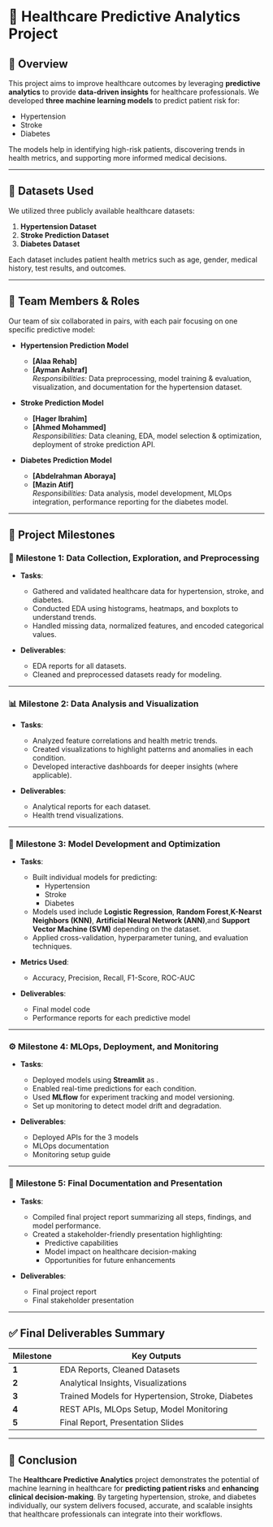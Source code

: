 
# 🏥 Healthcare Predictive Analytics Project

## 📌 Overview
This project aims to improve healthcare outcomes by leveraging **predictive analytics** to provide **data-driven insights** for healthcare professionals. We developed **three machine learning models** to predict patient risk for:

- Hypertension  
- Stroke  
- Diabetes  

The models help in identifying high-risk patients, discovering trends in health metrics, and supporting more informed medical decisions.

---

## 📂 Datasets Used
We utilized three publicly available healthcare datasets:

1. **Hypertension Dataset**
2. **Stroke Prediction Dataset**
3. **Diabetes Dataset**

Each dataset includes patient health metrics such as age, gender, medical history, test results, and outcomes.

---

## 👥 Team Members & Roles

Our team of six collaborated in pairs, with each pair focusing on one specific predictive model:

- **Hypertension Prediction Model**  
  - **[Alaa Rehab]**  
  - **[Ayman Ashraf]**  
  *Responsibilities:* Data preprocessing, model training & evaluation, visualization, and documentation for the hypertension dataset.

- **Stroke Prediction Model**  
  - **[Hager Ibrahim]**  
  - **[Ahmed Mohammed]**  
  *Responsibilities:* Data cleaning, EDA, model selection & optimization, deployment of stroke prediction API.

- **Diabetes Prediction Model**  
  - **[Abdelrahman Aboraya]**  
  - **[Mazin Atif]**  
  *Responsibilities:* Data analysis, model development, MLOps integration, performance reporting for the diabetes model.

---

## 🚀 Project Milestones

### 🧩 Milestone 1: Data Collection, Exploration, and Preprocessing

- **Tasks**:
  - Gathered and validated healthcare data for hypertension, stroke, and diabetes.
  - Conducted EDA using histograms, heatmaps, and boxplots to understand trends.
  - Handled missing data, normalized features, and encoded categorical values.

- **Deliverables**:
  - EDA reports for all datasets.
  - Cleaned and preprocessed datasets ready for modeling.

---

### 📊 Milestone 2: Data Analysis and Visualization

- **Tasks**:
  - Analyzed feature correlations and health metric trends.
  - Created visualizations to highlight patterns and anomalies in each condition.
  - Developed interactive dashboards for deeper insights (where applicable).

- **Deliverables**:
  - Analytical reports for each dataset.
  - Health trend visualizations.

---

### 🤖 Milestone 3: Model Development and Optimization

- **Tasks**:
  - Built individual models for predicting:
    - Hypertension
    - Stroke
    - Diabetes
  - Models used include **Logistic Regression**, **Random Forest**,**K-Nearst Neighbors (KNN)**, **Artificial Neural Network (ANN)**,and **Support Vector Machine (SVM)** depending on the dataset.
  - Applied cross-validation, hyperparameter tuning, and evaluation techniques.

- **Metrics Used**:
  - Accuracy, Precision, Recall, F1-Score, ROC-AUC

- **Deliverables**:
  - Final model code
  - Performance reports for each predictive model

---

### ⚙️ Milestone 4: MLOps, Deployment, and Monitoring

- **Tasks**:
  - Deployed models using **Streamlit** as .
  - Enabled real-time predictions for each condition.
  - Used **MLflow** for experiment tracking and model versioning.
  - Set up monitoring to detect model drift and degradation.

- **Deliverables**:
  - Deployed APIs for the 3 models
  - MLOps documentation
  - Monitoring setup guide

---

### 📑 Milestone 5: Final Documentation and Presentation

- **Tasks**:
  - Compiled final project report summarizing all steps, findings, and model performance.
  - Created a stakeholder-friendly presentation highlighting:
    - Predictive capabilities
    - Model impact on healthcare decision-making
    - Opportunities for future enhancements

- **Deliverables**:
  - Final project report
  - Final stakeholder presentation

---

## ✅ Final Deliverables Summary

| Milestone | Key Outputs |
|----------|-------------|
| **1** | EDA Reports, Cleaned Datasets |
| **2** | Analytical Insights, Visualizations |
| **3** | Trained Models for Hypertension, Stroke, Diabetes |
| **4** | REST APIs, MLOps Setup, Model Monitoring |
| **5** | Final Report, Presentation Slides |

---

## 🧠 Conclusion

The **Healthcare Predictive Analytics** project demonstrates the potential of machine learning in healthcare for **predicting patient risks** and **enhancing clinical decision-making**. By targeting hypertension, stroke, and diabetes individually, our system delivers focused, accurate, and scalable insights that healthcare professionals can integrate into their workflows.
